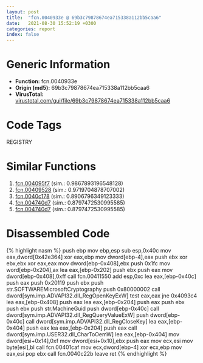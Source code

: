 ```yaml
---
layout: post
title:  "fcn.0040933e @ 69b3c79878674ea715338a112bb5caa6"
date:   2021-08-30 15:52:19 +0300
categories: report
index: false
---
```


# Generic Information
- **Function:** fcn.0040933e
- **Origin (md5):** 69b3c79878674ea715338a112bb5caa6
- **VirusTotal:** [virustotal.com/gui/file/69b3c79878674ea715338a112bb5caa6][virustotal_ref]

# Code Tags
<span class="tag" id="REGISTRY">REGISTRY</span>


# Similar Functions

1. [fcn.004095f7][similar_1_ref] (sim.: 0.9867893196548128)
2. [fcn.00409528][similar_2_ref] (sim.: 0.9719704878707002)
3. [fcn.0040c178][similar_3_ref] (sim.: 0.8906796349123333)
4. [fcn.004740d7][similar_4_ref] (sim.: 0.8797472530995585)
5. [fcn.004740d7][similar_5_ref] (sim.: 0.8797472530995585)


# Disassembled Code

{% highlight nasm %}
push ebp
mov ebp,esp
sub esp,0x40c
mov eax,dword[0x42e364]
xor eax,ebp
mov dword[ebp-4],eax
push ebx
xor ebx,ebx
xor eax,eax
mov dword[ebp-0x408],ebx
push 0x1fc
mov word[ebp-0x204],ax
lea eax,[ebp-0x202]
push ebx
push eax
mov dword[ebp-0x408],0xff
call fcn.00411550
add esp,0xc
lea eax,[ebp-0x40c]
push eax
push 0x20119
push ebx
push str.SOFTWAREMicrosoftCryptography
push 0x80000002
call dword[sym.imp.ADVAPI32.dll_RegOpenKeyExW]
test eax,eax
jne 0x4093c4
lea eax,[ebp-0x408]
push eax
lea eax,[ebp-0x204]
push eax
push ebx
push ebx
push str.MachineGuid
push dword[ebp-0x40c]
call dword[sym.imp.ADVAPI32.dll_RegQueryValueExW]
push dword[ebp-0x40c]
call dword[sym.imp.ADVAPI32.dll_RegCloseKey]
lea eax,[ebp-0x404]
push eax
lea eax,[ebp-0x204]
push eax
call dword[sym.imp.USER32.dll_CharToOemW]
lea eax,[ebp-0x404]
mov dword[esi+0x14],0xf
mov dword[esi+0x10],ebx
push eax
mov ecx,esi
mov byte[esi],bl
call fcn.00401caf
mov ecx,dword[ebp-4]
xor ecx,ebp
mov eax,esi
pop ebx
call fcn.0040c22b
leave
ret
{% endhighlight %}


[similar_1_ref]: /report/fcn.004095f7@69b3c79878674ea715338a112bb5caa6
[similar_2_ref]: /report/fcn.00409528@69b3c79878674ea715338a112bb5caa6
[similar_3_ref]: /report/fcn.0040c178@418e0921f3a9bd4f5bc0dcc59623b5a1
[similar_4_ref]: /report/fcn.004740d7@912f1d013a0d6151bc7a7cef6da1b2a0
[similar_5_ref]: /report/fcn.004740d7@fb9b7d22bc1c143ac66b0575cbdd088d
[virustotal_ref]: https://www.virustotal.com/gui/file/69b3c79878674ea715338a112bb5caa6